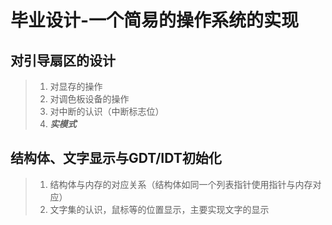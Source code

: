 ﻿# 毕业设计-一个简易的操作系统的实现

## 对引导扇区的设计

> 1. 对显存的操作
> 2. 对调色板设备的操作
> 3. 对中断的认识（中断标志位）
> 4. ***实模式***

## 结构体、文字显示与GDT/IDT初始化
> 1. 结构体与内存的对应关系（结构体如同一个列表指针使用指针与内存对应）
> 2. 文字集的认识，鼠标等的位置显示，主要实现文字的显示